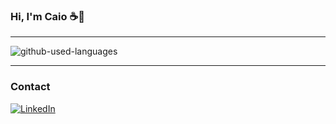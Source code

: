 ### Hi, I'm Caio ☕👋
---

![github-used-languages](https://github-used-languages.vercel.app/caiolr?config=config.json)

---
### Contact
[![LinkedIn](https://img.shields.io/badge/LinkedIn-0077B5?style=for-the-badge&logo=linkedin&logoColor=white)](https://www.linkedin.com/in/caio-eduardo-ramos/)
